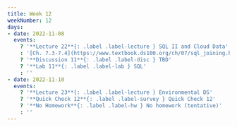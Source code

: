 ```yaml
---
title: Week 12
weekNumber: 12
days:
- date: 2022-11-08
  events:
    ? '**Lecture 22**{: .label .label-lecture } SQL II and Cloud Data'
    : '[Ch. 7.3-7.4](https://www.textbook.ds100.org/ch/07/sql_joining.html)'
    ? '**Discussion 11**{: .label .label-disc } TBD' 
    ? '**Lab 11**{: .label .label-lab } SQL'
    : ''
- date: 2022-11-10
  events:
    ? '**Lecture 23**{: .label .label-lecture } Environmental DS'
    ? '**Quick Check 12**{: .label .label-survey } Quick Check 12'
    ? '**No Homework**{: .label .label-hw } No homework (tentative)'
    : ''
---
```

